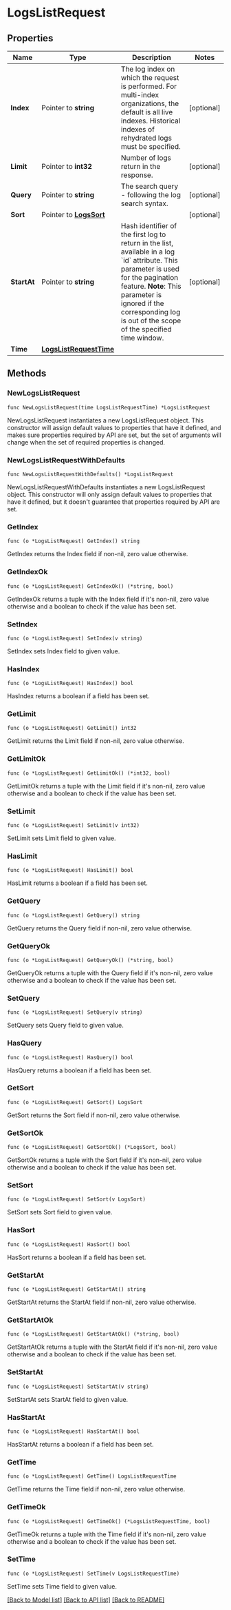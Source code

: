 # LogsListRequest

## Properties

| Name        | Type                                              | Description                                                                                                                                                                                                                                                            | Notes      |
| ----------- | ------------------------------------------------- | ---------------------------------------------------------------------------------------------------------------------------------------------------------------------------------------------------------------------------------------------------------------------- | ---------- |
| **Index**   | Pointer to **string**                             | The log index on which the request is performed. For multi-index organizations, the default is all live indexes. Historical indexes of rehydrated logs must be specified.                                                                                              | [optional] |
| **Limit**   | Pointer to **int32**                              | Number of logs return in the response.                                                                                                                                                                                                                                 | [optional] |
| **Query**   | Pointer to **string**                             | The search query - following the log search syntax.                                                                                                                                                                                                                    | [optional] |
| **Sort**    | Pointer to [**LogsSort**](LogsSort.md)            |                                                                                                                                                                                                                                                                        | [optional] |
| **StartAt** | Pointer to **string**                             | Hash identifier of the first log to return in the list, available in a log &#x60;id&#x60; attribute. This parameter is used for the pagination feature. **Note**: This parameter is ignored if the corresponding log is out of the scope of the specified time window. | [optional] |
| **Time**    | [**LogsListRequestTime**](LogsListRequestTime.md) |                                                                                                                                                                                                                                                                        |

## Methods

### NewLogsListRequest

`func NewLogsListRequest(time LogsListRequestTime) *LogsListRequest`

NewLogsListRequest instantiates a new LogsListRequest object.
This constructor will assign default values to properties that have it defined,
and makes sure properties required by API are set, but the set of arguments
will change when the set of required properties is changed.

### NewLogsListRequestWithDefaults

`func NewLogsListRequestWithDefaults() *LogsListRequest`

NewLogsListRequestWithDefaults instantiates a new LogsListRequest object.
This constructor will only assign default values to properties that have it defined,
but it doesn't guarantee that properties required by API are set.

### GetIndex

`func (o *LogsListRequest) GetIndex() string`

GetIndex returns the Index field if non-nil, zero value otherwise.

### GetIndexOk

`func (o *LogsListRequest) GetIndexOk() (*string, bool)`

GetIndexOk returns a tuple with the Index field if it's non-nil, zero value otherwise
and a boolean to check if the value has been set.

### SetIndex

`func (o *LogsListRequest) SetIndex(v string)`

SetIndex sets Index field to given value.

### HasIndex

`func (o *LogsListRequest) HasIndex() bool`

HasIndex returns a boolean if a field has been set.

### GetLimit

`func (o *LogsListRequest) GetLimit() int32`

GetLimit returns the Limit field if non-nil, zero value otherwise.

### GetLimitOk

`func (o *LogsListRequest) GetLimitOk() (*int32, bool)`

GetLimitOk returns a tuple with the Limit field if it's non-nil, zero value otherwise
and a boolean to check if the value has been set.

### SetLimit

`func (o *LogsListRequest) SetLimit(v int32)`

SetLimit sets Limit field to given value.

### HasLimit

`func (o *LogsListRequest) HasLimit() bool`

HasLimit returns a boolean if a field has been set.

### GetQuery

`func (o *LogsListRequest) GetQuery() string`

GetQuery returns the Query field if non-nil, zero value otherwise.

### GetQueryOk

`func (o *LogsListRequest) GetQueryOk() (*string, bool)`

GetQueryOk returns a tuple with the Query field if it's non-nil, zero value otherwise
and a boolean to check if the value has been set.

### SetQuery

`func (o *LogsListRequest) SetQuery(v string)`

SetQuery sets Query field to given value.

### HasQuery

`func (o *LogsListRequest) HasQuery() bool`

HasQuery returns a boolean if a field has been set.

### GetSort

`func (o *LogsListRequest) GetSort() LogsSort`

GetSort returns the Sort field if non-nil, zero value otherwise.

### GetSortOk

`func (o *LogsListRequest) GetSortOk() (*LogsSort, bool)`

GetSortOk returns a tuple with the Sort field if it's non-nil, zero value otherwise
and a boolean to check if the value has been set.

### SetSort

`func (o *LogsListRequest) SetSort(v LogsSort)`

SetSort sets Sort field to given value.

### HasSort

`func (o *LogsListRequest) HasSort() bool`

HasSort returns a boolean if a field has been set.

### GetStartAt

`func (o *LogsListRequest) GetStartAt() string`

GetStartAt returns the StartAt field if non-nil, zero value otherwise.

### GetStartAtOk

`func (o *LogsListRequest) GetStartAtOk() (*string, bool)`

GetStartAtOk returns a tuple with the StartAt field if it's non-nil, zero value otherwise
and a boolean to check if the value has been set.

### SetStartAt

`func (o *LogsListRequest) SetStartAt(v string)`

SetStartAt sets StartAt field to given value.

### HasStartAt

`func (o *LogsListRequest) HasStartAt() bool`

HasStartAt returns a boolean if a field has been set.

### GetTime

`func (o *LogsListRequest) GetTime() LogsListRequestTime`

GetTime returns the Time field if non-nil, zero value otherwise.

### GetTimeOk

`func (o *LogsListRequest) GetTimeOk() (*LogsListRequestTime, bool)`

GetTimeOk returns a tuple with the Time field if it's non-nil, zero value otherwise
and a boolean to check if the value has been set.

### SetTime

`func (o *LogsListRequest) SetTime(v LogsListRequestTime)`

SetTime sets Time field to given value.

[[Back to Model list]](../README.md#documentation-for-models) [[Back to API list]](../README.md#documentation-for-api-endpoints) [[Back to README]](../README.md)
